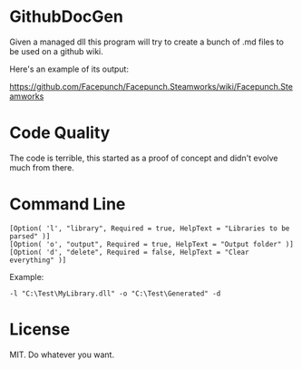 # GithubDocGen

Given a managed dll this program will try to create a bunch of .md files to be used on a github wiki.

Here's an example of its output:

https://github.com/Facepunch/Facepunch.Steamworks/wiki/Facepunch.Steamworks

# Code Quality

The code is terrible, this started as a proof of concept and didn't evolve much from there.

# Command Line

``` 
[Option( 'l', "library", Required = true, HelpText = "Libraries to be parsed" )]
[Option( 'o', "output", Required = true, HelpText = "Output folder" )]
[Option( 'd', "delete", Required = false, HelpText = "Clear everything" )]
 ```

Example:

```
-l "C:\Test\MyLibrary.dll" -o "C:\Test\Generated" -d
```


# License

MIT. Do whatever you want.
